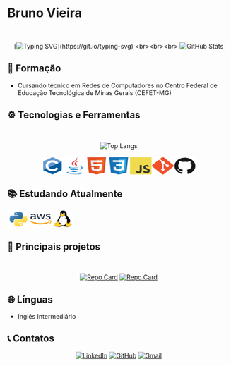 # Bruno Vieira
<div align="center">
<br>
  
[![Typing SVG](https://readme-typing-svg.demolab.com?font=Pixelify+Sans&weight=600&size=35&pause=1000&color=FB2CBC&center=true&vCenter=true&random=false&width=635&height=65&lines=%F0%9F%91%8B%F0%9F%8F%BE+Bem-vindos+ao+meu+perFil!;%F0%9F%8C%B9+Sintam-se+a+vontade!)](https://git.io/typing-svg)
<br><br><br>
![GitHub Stats](https://github-readme-stats.vercel.app/api?username=brunovieiradasilva&theme=transparent&bg_color=000&border_color=fff&show_icons=true&icon_color=fb2cbc&title_color=fb2cbc&text_color=FFF)
</div>

## 📝 Formação
- Cursando técnico em Redes de Computadores no Centro Federal de Educação Tecnológica de Minas Gerais (CEFET-MG)
## ⚙ Tecnologias e Ferramentas
<br>
<div align="center">

 ![Top Langs](https://github-readme-stats-git-masterrstaa-rickstaa.vercel.app/api/top-langs/?username=brunovieiradasilva&layout=donut&bg_color=000&border_color=fff&title_color=fb2cbc&text_color=FFF)  
 <br>
 <img align="center" alt="LINGUAGEM C" height="40" width="50" src="https://raw.githubusercontent.com/devicons/devicon/master/icons/c/c-original.svg"><img align="center" alt="LINGUAGEM JAVA" height="40" width="50" src="https://raw.githubusercontent.com/devicons/devicon/master/icons/java/java-original.svg"><img align="center" alt="HTML  5" height="40" width="50" src="https://raw.githubusercontent.com/devicons/devicon/master/icons/html5/html5-original.svg"><img align="center" alt="CSS 3" height="40" width="50" src="https://raw.githubusercontent.com/devicons/devicon/master/icons/css3/css3-original.svg"><img align="center" alt="JAVASCRIPT" height="40" width="50" src="https://raw.githubusercontent.com/devicons/devicon/master/icons/javascript/javascript-original.svg"><img align="center" alt="GIT" height="40" width="50" src="https://raw.githubusercontent.com/devicons/devicon/master/icons/git/git-original.svg"><img align="center" alt="GITHUB" height="40" width="50" src="https://raw.githubusercontent.com/devicons/devicon/master/icons/github/github-original.svg">
</div>

## 📚 Estudando Atualmente

<img align="center" alt="Rafa-HTML" height="40" width="50" src="https://raw.githubusercontent.com/devicons/devicon/master/icons/python/python-original.svg"><img align="center" alt="Rafa-HTML" height="40" width="50" src="https://raw.githubusercontent.com/devicons/devicon/master/icons/amazonwebservices/amazonwebservices-original-wordmark.svg"><img align="center" alt="Rafa-HTML" height="40" width="50" src="https://raw.githubusercontent.com/devicons/devicon/master/icons/linux/linux-original.svg">
## 🔧 Principais projetos
<br>
<div align="center">

[![Repo Card](https://github-readme-stats.vercel.app/api/pin/?username=brunovieiradasilva&repo=AtHome&bg_color=000&border_color=fff&show_icons=true&icon_color=30A3DC&title_color=E94D5F&text_color=FFF)]([https://github.com/brunovieiradasilva/AtHome)
[![Repo Card](https://github-readme-stats.vercel.app/api/pin/?username=brunovieiradasilva&repo=AtHome&bg_color=000&border_color=fff&show_icons=true&icon_color=30A3DC&title_color=E94D5F&text_color=FFF)]([https://github.com/brunovieiradasilva/automacao_planilha)
</div>

## 🌐 Línguas
- Inglês Intermediário
## 📞 Contatos
<div align="center">

[![LinkedIn](https://img.shields.io/badge/linkedin-333333?style=for-the-badge&logo=linkedin&logoColor=d52ca5)](https://www.linkedin.com/in/bruno-vieria-065958312/) [![GitHub](https://img.shields.io/badge/github-333333?style=for-the-badge&logo=github&logoColor=fb2cbc)](https://github.com/brunovieiradasilva) [![Gmail](https://img.shields.io/badge/Gmail-333333?style=for-the-badge&logo=gmail&logoColor=fb2cbc)](mailto:brunovieira8225@gmail.com)
</div>
